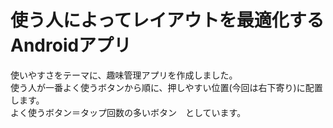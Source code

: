# 使う人によってレイアウトを最適化するAndroidアプリ
使いやすさをテーマに、趣味管理アプリを作成しました。<br>
使う人が一番よく使うボタンから順に、押しやすい位置(今回は右下寄り)に配置します。<br>
よく使うボタン＝タップ回数の多いボタン　としています。<br>


